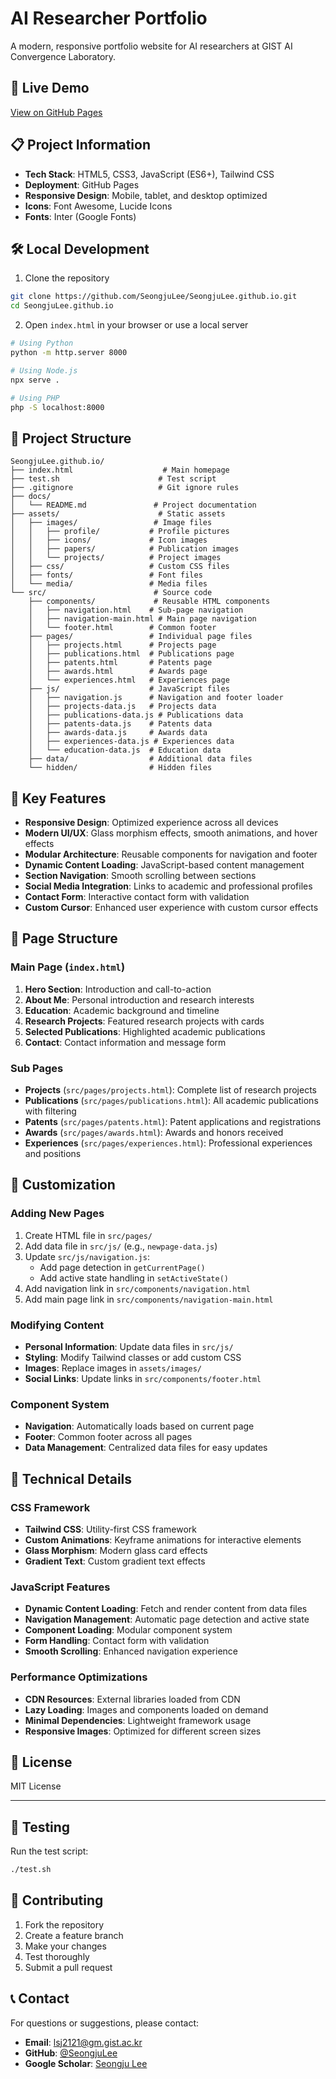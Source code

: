 # AI Researcher Portfolio

A modern, responsive portfolio website for AI researchers at GIST AI Convergence Laboratory.

## 🚀 Live Demo

[View on GitHub Pages](https://seongjulee.github.io)

## 📋 Project Information

- **Tech Stack**: HTML5, CSS3, JavaScript (ES6+), Tailwind CSS
- **Deployment**: GitHub Pages
- **Responsive Design**: Mobile, tablet, and desktop optimized
- **Icons**: Font Awesome, Lucide Icons
- **Fonts**: Inter (Google Fonts)

## 🛠️ Local Development

1. Clone the repository
```bash
git clone https://github.com/SeongjuLee/SeongjuLee.github.io.git
cd SeongjuLee.github.io
```

2. Open `index.html` in your browser or use a local server
```bash
# Using Python
python -m http.server 8000

# Using Node.js
npx serve .

# Using PHP
php -S localhost:8000
```

## 📁 Project Structure

```
SeongjuLee.github.io/
├── index.html                    # Main homepage
├── test.sh                      # Test script
├── .gitignore                   # Git ignore rules
├── docs/
│   └── README.md               # Project documentation
├── assets/                      # Static assets
│   ├── images/                 # Image files
│   │   ├── profile/           # Profile pictures
│   │   ├── icons/             # Icon images
│   │   ├── papers/            # Publication images
│   │   └── projects/          # Project images
│   ├── css/                   # Custom CSS files
│   ├── fonts/                 # Font files
│   └── media/                 # Media files
└── src/                        # Source code
    ├── components/             # Reusable HTML components
    │   ├── navigation.html    # Sub-page navigation
    │   ├── navigation-main.html # Main page navigation
    │   └── footer.html        # Common footer
    ├── pages/                 # Individual page files
    │   ├── projects.html      # Projects page
    │   ├── publications.html  # Publications page
    │   ├── patents.html       # Patents page
    │   ├── awards.html        # Awards page
    │   └── experiences.html   # Experiences page
    ├── js/                    # JavaScript files
    │   ├── navigation.js      # Navigation and footer loader
    │   ├── projects-data.js   # Projects data
    │   ├── publications-data.js # Publications data
    │   ├── patents-data.js    # Patents data
    │   ├── awards-data.js     # Awards data
    │   ├── experiences-data.js # Experiences data
    │   └── education-data.js  # Education data
    ├── data/                  # Additional data files
    └── hidden/                # Hidden files
```

## 🎨 Key Features

- **Responsive Design**: Optimized experience across all devices
- **Modern UI/UX**: Glass morphism effects, smooth animations, and hover effects
- **Modular Architecture**: Reusable components for navigation and footer
- **Dynamic Content Loading**: JavaScript-based content management
- **Section Navigation**: Smooth scrolling between sections
- **Social Media Integration**: Links to academic and professional profiles
- **Contact Form**: Interactive contact form with validation
- **Custom Cursor**: Enhanced user experience with custom cursor effects

## 📝 Page Structure

### Main Page (`index.html`)
1. **Hero Section**: Introduction and call-to-action
2. **About Me**: Personal introduction and research interests
3. **Education**: Academic background and timeline
4. **Research Projects**: Featured research projects with cards
5. **Selected Publications**: Highlighted academic publications
6. **Contact**: Contact information and message form

### Sub Pages
- **Projects** (`src/pages/projects.html`): Complete list of research projects
- **Publications** (`src/pages/publications.html`): All academic publications with filtering
- **Patents** (`src/pages/patents.html`): Patent applications and registrations
- **Awards** (`src/pages/awards.html`): Awards and honors received
- **Experiences** (`src/pages/experiences.html`): Professional experiences and positions

## 🔧 Customization

### Adding New Pages
1. Create HTML file in `src/pages/`
2. Add data file in `src/js/` (e.g., `newpage-data.js`)
3. Update `src/js/navigation.js`:
   - Add page detection in `getCurrentPage()`
   - Add active state handling in `setActiveState()`
4. Add navigation link in `src/components/navigation.html`
5. Add main page link in `src/components/navigation-main.html`

### Modifying Content
- **Personal Information**: Update data files in `src/js/`
- **Styling**: Modify Tailwind classes or add custom CSS
- **Images**: Replace images in `assets/images/`
- **Social Links**: Update links in `src/components/footer.html`

### Component System
- **Navigation**: Automatically loads based on current page
- **Footer**: Common footer across all pages
- **Data Management**: Centralized data files for easy updates

## 🎯 Technical Details

### CSS Framework
- **Tailwind CSS**: Utility-first CSS framework
- **Custom Animations**: Keyframe animations for interactive elements
- **Glass Morphism**: Modern glass card effects
- **Gradient Text**: Custom gradient text effects

### JavaScript Features
- **Dynamic Content Loading**: Fetch and render content from data files
- **Navigation Management**: Automatic page detection and active state
- **Component Loading**: Modular component system
- **Form Handling**: Contact form with validation
- **Smooth Scrolling**: Enhanced navigation experience

### Performance Optimizations
- **CDN Resources**: External libraries loaded from CDN
- **Lazy Loading**: Images and components loaded on demand
- **Minimal Dependencies**: Lightweight framework usage
- **Responsive Images**: Optimized for different screen sizes

## 📄 License

MIT License

---

## 🧪 Testing

Run the test script:
```bash
./test.sh
```

## 🤝 Contributing

1. Fork the repository
2. Create a feature branch
3. Make your changes
4. Test thoroughly
5. Submit a pull request

## 📞 Contact

For questions or suggestions, please contact:
- **Email**: lsj2121@gm.gist.ac.kr
- **GitHub**: [@SeongjuLee](https://github.com/SeongjuLee)
- **Google Scholar**: [Seongju Lee](https://scholar.google.com/citations?user=Q0LR04AAAAAJ&hl=ko&oi=ao)